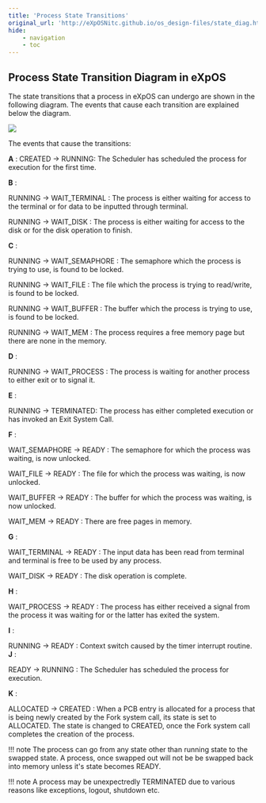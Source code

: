```yaml
---
title: 'Process State Transitions'
original_url: 'http://eXpOSNitc.github.io/os_design-files/state_diag.html'
hide:
    - navigation
    - toc
---
```





Process State Transition Diagram in eXpOS
-----------------------------------------


  

  

The state transitions that a process in eXpOS can undergo are shown in the following diagram. The events that cause each transition are explained below the diagram.


![](../assets/img/state_trans.png)
  

The events that cause the transitions:


**A** :
    CREATED -> RUNNING: The Scheduler has scheduled the process for execution for the first time.


**B** :


RUNNING -> WAIT\_TERMINAL : The process is either waiting for access to the terminal or for data to be inputted through terminal.


RUNNING -> WAIT\_DISK : The process is either waiting for access to the disk or for the disk operation to finish.


**C** :


RUNNING -> WAIT\_SEMAPHORE : The semaphore which the process is trying to use, is found to be locked.


RUNNING -> WAIT\_FILE : The file which the process is trying to read/write, is found to be locked.


RUNNING -> WAIT\_BUFFER : The buffer which the process is trying to use, is found to be locked.


RUNNING -> WAIT\_MEM : The process requires a free memory page but there are none in the memory.


**D** :


RUNNING -> WAIT\_PROCESS : The process is waiting for another process to either exit or to signal it.


**E** :


RUNNING -> TERMINATED: The process has either completed execution or has invoked an Exit System Call.


**F** :


WAIT\_SEMAPHORE -> READY : The semaphore for which the process was waiting, is now unlocked.


WAIT\_FILE -> READY : The file for which the process was waiting, is now unlocked.


WAIT\_BUFFER -> READY : The buffer for which the process was waiting, is now unlocked.


WAIT\_MEM -> READY : There are free pages in memory.


**G** :


WAIT\_TERMINAL -> READY : The input data has been read from terminal and terminal is free to be used by any process.


WAIT\_DISK -> READY : The disk operation is complete.


**H** :


WAIT\_PROCESS -> READY : The process has either received a signal from the process it was waiting for or the latter has exited the system.


**I** :


RUNNING -> READY : Context switch caused by the timer interrupt routine.
**J** :


READY -> RUNNING : The Scheduler has scheduled the process for execution.


**K** :


ALLOCATED -> CREATED : When a PCB entry is allocated for a process that is being newly created by the Fork system call, its state is set to ALLOCATED. The state is changed to CREATED, once the Fork system call completes the creation of the process.


  

!!! note
    The process can go from any state other than running state to the swapped state. A process, once swapped out will not be be swapped back into memory unless it's state becomes READY. 


!!! note
    A process may be unexpectredly TERMINATED due to various reasons like exceptions, logout, shutdown etc.










  

  







































